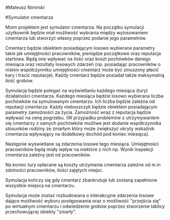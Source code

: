 
#Mateusz Nimirski

#Symulator cmentarza

Moim projektem jest symulator cmentarza. Na początku symulacji użytkownik będzie miał możliwość wybrania między wylosowaniem cmentarza lub stworzyć własny poprzez podanie jego parametrów.

Cmentarz będzie obiektem posiadającym losowo wybierane parametry takie jak umiejętności pracowników, pieniądze początkowe oraz reputacja startowa. Będą one wpływać na ilość oraz koszt pochówków danego miesiąca oraz rezultaty losowych zdarzeń (np. posiadając pracowników o niskim współczynniku umiejętności cmentarz może być zmuszony płacić kary i tracić reputacje). Każdy cmentarz będzie posiadał także maksymalną ilość grobów.

Symulacja będzie polegać na wyświetlaniu każdego miesiąca (tury) działalności cmentarza. Każdego miesiąca będzie losowo wybierana liczba pochówków na symulowanym cmentarzu. Ich liczba będzie zależna od reputacji cmentarza. Każdy nieboszczyk będzie obiektem posiadającym parametry zamożności za życia. Zamożność wraz z reputacja będzie wpływać na cenę pogrzebu. (W przypadku problemów z utrzymywaniem się cmentarzy z samych pochówków możliwe jest dodanie współczynnika stosunków rodziny ze zmarłym który może zwiększyć ukryty wskaźnik cmentarza wpływający na dodatkowy dochód pod koniec miesiąca).

Następnie wyświetlane są zdarzenia losowe tego miesiąca. Umiejętności pracowników będą miały wpływ na niektóre z nich np. Wynik inspekcji cmentarza zależny jest od  pracowników.

Na koniec tury opłacane są koszty utrzymania cmentarza zależne od m.in zdolności pracowników, ilości zajętych miejsc.

Symulacja kończy się gdy cmentarz zbankrutuje lub zostaną zapełnione wszystkie miejsca na cmentarzu.

Symulacja może zostać rozbudowana o interakcyjne zdarzenia losowe dające możliwość wyboru postępowania oraz o możliwość "przejścia się" po wirtualnym cmentarzu i odwiedzenie grobów poprzez stworzenie tablicy przechowującej obiekty "zmarły".
